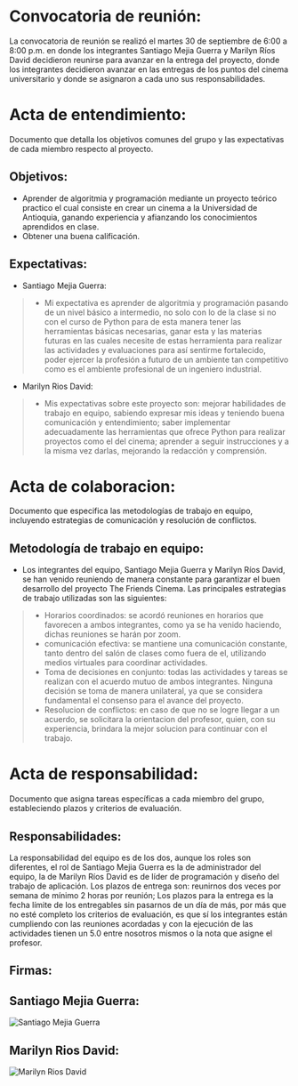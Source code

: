 # Convocatoria de reunión: 
La convocatoria de reunión se realizó el martes 30 de septiembre de 6:00 a 8:00 p.m. en donde los integrantes Santiago Mejia Guerra y Marilyn Ríos David decidieron reunirse para avanzar en la entrega del proyecto, donde los integrantes decidieron avanzar en las entregas de los puntos del cinema universitario y donde se asignaron a cada uno sus responsabilidades.

# Acta de entendimiento:
Documento que detalla los objetivos comunes del grupo y las expectativas de cada miembro respecto al proyecto.

## Objetivos:
* Aprender de algoritmia y programación mediante un proyecto teórico practico el cual consiste en crear un cinema a la Universidad de Antioquia, ganando experiencia y afianzando los conocimientos aprendidos en clase.
* Obtener una buena calificación.

## Expectativas:
* Santiago Mejia Guerra:
>* Mi expectativa  es aprender de algoritmia y programación pasando de un nivel básico a intermedio, no solo con lo de la clase si no con el curso de Python para de esta manera tener las herramientas básicas necesarias,  ganar esta y las materias futuras en las cuales necesite de estas herramienta para realizar las actividades y evaluaciones para así sentirme fortalecido, poder  ejercer la profesión a futuro de un ambiente tan competitivo como es el ambiente profesional de un ingeniero industrial.
* Marilyn Rios David:
>* Mis expectativas sobre este proyecto son: mejorar habilidades de trabajo en equipo, sabiendo expresar mis ideas y teniendo buena comunicación y entendimiento; saber implementar adecuadamente las herramientas que ofrece Python para realizar proyectos como el del cinema; aprender a seguir instrucciones y a la misma vez darlas, mejorando la redacción y comprensión.

# Acta de colaboracion:
Documento que especifica las metodologías de trabajo en equipo, incluyendo estrategias de comunicación y resolución de conflictos.

## Metodología de trabajo en equipo:
* Los integrantes del equipo, Santiago Mejia Guerra y Marilyn Ríos David, se han venido reuniendo de manera constante para garantizar el buen desarrollo del proyecto The Friends Cinema. Las principales estrategias de trabajo utilizadas son las siguientes:
>* Horarios coordinados: se acordó reuniones en horarios que favorecen a ambos integrantes, como ya se ha venido haciendo, dichas reuniones se harán por zoom.
>* comunicación efectiva: se mantiene una comunicación constante, tanto dentro del salón de clases como fuera de el, utilizando medios virtuales para coordinar actividades.
>* Toma de decisiones en conjunto: todas las actividades y tareas se realizan con el acuerdo mutuo de ambos integrantes. Ninguna decisión se toma de manera unilateral, ya que se considera fundamental el consenso para el avance del proyecto.
>* Resolucion de conflictos: en caso de que no se logre llegar a un acuerdo, se solicitara la orientacion del profesor, quien, con su experiencia, brindara la mejor solucion para continuar con el trabajo.

# Acta de responsabilidad: 
Documento que asigna tareas específicas a cada miembro del grupo, estableciendo plazos y criterios de evaluación.

## Responsabilidades:
La responsabilidad del equipo es de los dos, aunque los roles son diferentes, el rol de Santiago Mejia Guerra es la de administrador del equipo, la de Marilyn Ríos David es de líder de programación y diseño del trabajo de aplicación. Los plazos de entrega son: reunirnos dos veces por semana de mínimo 2 horas por reunión; Los plazos para la entrega es la fecha límite de los entregables sin pasarnos de un día de más, por más que no esté completo los criterios de evaluación, es que sí los integrantes están cumpliendo con las reuniones acordadas y con la ejecución de las actividades tienen un 5.0 entre nosotros mismos o la nota que asigne el profesor.
## Firmas:
## Santiago Mejia Guerra:
![Santiago Mejia Guerra](https://github.com/user-attachments/assets/7918c020-67b1-43f3-bee0-542fd4513240)
## Marilyn Rios David:
![Marilyn Rios David](https://github.com/user-attachments/assets/031094ca-423b-4c8d-b72b-7a0281fd8477)

